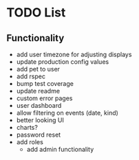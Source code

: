# TODO List

## Functionality
- add user timezone for adjusting displays
- update production config values
- add pet to user
- add rspec
- bump test coverage
- update readme
- custom error pages
- user dashboard
- allow filtering on events (date, kind)
- better looking UI
- charts?
- password reset
- add roles
    - add admin functionality